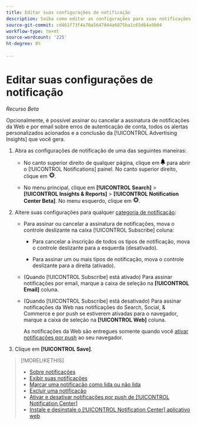 ```yaml
---
title: Editar suas configurações de notificação
description: Saiba como editar as configurações para suas notificações.
source-git-commit: cd461f73f4a70a5647844a6075ba1c65d64a9b04
workflow-type: tm+mt
source-wordcount: '225'
ht-degree: 0%

---
```


# Editar suas configurações de notificação

*Recurso Beta*

Opcionalmente, é possível assinar ou cancelar a assinatura de notificações da Web e por email sobre erros de autenticação de conta, todos os alertas personalizados acionados e a conclusão da [!UICONTROL Advertising Insights] que você gera.

1. Abra as configurações de notificação de uma das seguintes maneiras:

   * No canto superior direito de qualquer página, clique em ![Notificação](/help/search-social-commerce/assets/notifications-panel.png "Notificação") para abrir o [!UICONTROL Notifications] painel. No canto superior direito, clique em ![Configurações](/help/search-social-commerce/assets/settings-nc.png "Configurações").

   * No menu principal, clique em **[!UICONTROL Search]** > **[!UICONTROL Insights & Reports]** > **[!UICONTROL Notification Center Beta]**. No menu esquerdo, clique em ![Configurações](/help/search-social-commerce/assets/settings-nc.png "Configurações").

1. Altere suas configurações para qualquer [categoria de notificação](notification-about.md):

   * Para assinar ou cancelar a assinatura de notificações, mova o controle deslizante na caixa [!UICONTROL Subscribe] coluna:

      * Para cancelar a inscrição de todos os tipos de notificação, mova o controle deslizante para a esquerda (desativado).

      * Para assinar um ou mais tipos de notificação, mova o controle deslizante para a direita (ativado).
   * (Quando [!UICONTROL Subscribe] está ativado) Para assinar notificações por email, marque a caixa de seleção na **[!UICONTROL Email]** coluna.

   * (Quando [!UICONTROL Subscribe] está desativado) Para assinar notificações da Web nas notificações do Search, Social, &amp; Commerce e por push se estiverem ativadas para o navegador, marque a caixa de seleção na **[!UICONTROL Web]** coluna.

      As notificações da Web são entregues somente quando você [ativar notificações por push](notifications-push-enable-disable.md) ao seu navegador.


1. Clique em **[!UICONTROL Save]**.

>[!MORELIKETHIS]
>
>* [Sobre notificações](/help/search-social-commerce/notifications/notification-about.md)
>* [Exibir suas notificações](notification-view.md)
>* [Marcar uma notificação como lida ou não lida](notification-mark-read-unread.md)
>* [Excluir uma notificação](notification-delete.md)
>* [Ativar e desativar notificações por push de [!UICONTROL Notification Center]](notifications-push-enable-disable.md)
>* [Instale e desinstale o [!UICONTROL Notification Center] aplicativo web](notification-app-install-uninstall.md)

